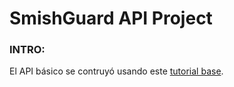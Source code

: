 # SmishGuard API Project

### INTRO:
El API básico se contruyó usando este [tutorial base](https://www.youtube.com/watch?v=Esdj9wlBOaI).
